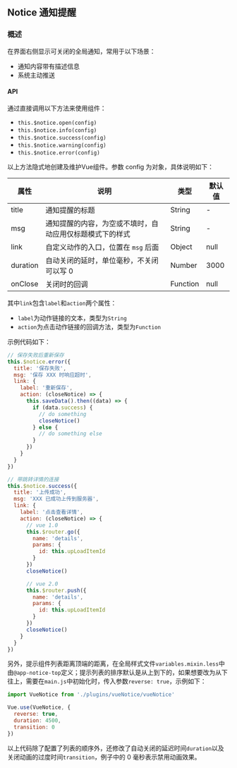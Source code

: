 ## Notice 通知提醒

### 概述
在界面右侧显示可关闭的全局通知，常用于以下场景：
* 通知内容带有描述信息
* 系统主动推送

#### API
通过直接调用以下方法来使用组件：
* `this.$notice.open(config)`
* `this.$notice.info(config)`
* `this.$notice.success(config)`
* `this.$notice.warning(config)`
* `this.$notice.error(config)`

以上方法隐式地创建及维护Vue组件。参数 config 为对象，具体说明如下：

属性 | 说明 | 类型 | 默认值
------------ | ------------- | ------------- | -------------
title | 通知提醒的标题 | String | -
msg | 通知提醒的内容，为空或不填时，自动应用仅标题模式下的样式 | String | -
link | 自定义动作的入口，位置在 `msg` 后面 | Object | null
duration | 自动关闭的延时，单位毫秒，不关闭可以写 0 | Number | 3000
onClose | 关闭时的回调 | Function | null

其中`link`包含`label`和`action`两个属性：
* `label`为动作链接的文本，类型为`String`
* `action`为点击动作链接的回调方法，类型为`Function`

示例代码如下：
``` javascript
// 保存失败后重新保存
this.$notice.error({
  title: '保存失败',
  msg: '保存 XXX 时响应超时',
  link: {
    label: '重新保存',
    action: (closeNotice) => {
      this.saveData().then((data) => {
        if (data.success) {
          // do something
          closeNotice()
        } else {
          // do something else
        }
      })
    }
  }
})
```
``` javascript
// 带跳转详情的连接
this.$notice.success({
  title: '上传成功',
  msg: 'XXX 已成功上传到服务器',
  link: {
    label: '点击查看详情',
    action: (closeNotice) => {
      // vue 1.0
      this.$router.go({
        name: 'details',
        params: {
          id: this.upLoadItemId
        }
      })
      closeNotice()

      // vue 2.0
      this.$router.push({
        name: 'details',
        params: {
          id: this.upLoadItemId
        }
      })
      closeNotice()
    }
  }
})
```

另外，提示组件列表距离顶端的距离，在全局样式文件`variables.mixin.less`中由`@app-notice-top`定义；提示列表的排序默认是从上到下的，如果想要改为从下往上，需要在`main.js`中初始化时，传入参数`reverse: true`，示例如下：
``` javascript
import VueNotice from './plugins/vueNotice/vueNotice'

Vue.use(VueNotice, {
  reverse: true,
  duration: 4500,
  transition: 0
})
```
以上代码除了配置了列表的顺序外，还修改了自动关闭的延迟时间`duration`以及关闭动画的过度时间`transition`，例子中的 0 毫秒表示禁用动画效果。